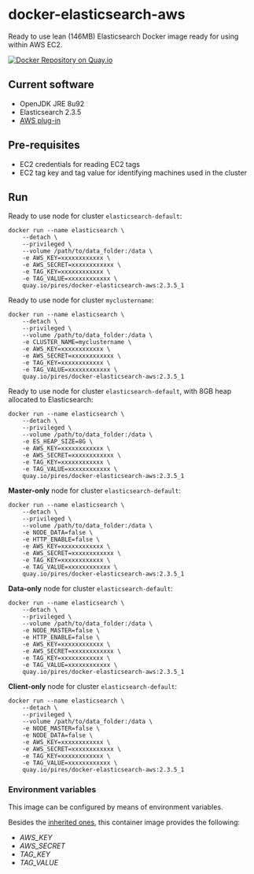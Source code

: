 # docker-elasticsearch-aws

Ready to use lean (146MB) Elasticsearch Docker image ready for using within AWS EC2.

[![Docker Repository on Quay.io](https://quay.io/repository/pires/docker-elasticsearch-aws/status "Docker Repository on Quay.io")](https://quay.io/repository/pires/docker-elasticsearch-aws)

## Current software

* OpenJDK JRE 8u92
* Elasticsearch 2.3.5
* [AWS plug-in](https://www.elastic.co/guide/en/elasticsearch/plugins/current/cloud-aws.html)

## Pre-requisites

* EC2 credentials for reading EC2 tags
* EC2 tag key and tag value for identifying machines used in the cluster

## Run

Ready to use node for cluster `elasticsearch-default`:
```
docker run --name elasticsearch \
	--detach \
	--privileged \
	--volume /path/to/data_folder:/data \
	-e AWS_KEY=xxxxxxxxxxxx \
	-e AWS_SECRET=xxxxxxxxxxxx \
	-e TAG_KEY=xxxxxxxxxxxx \
	-e TAG_VALUE=xxxxxxxxxxxx \
	quay.io/pires/docker-elasticsearch-aws:2.3.5_1
```

Ready to use node for cluster `myclustername`:
```
docker run --name elasticsearch \
	--detach \
	--privileged \
	--volume /path/to/data_folder:/data \
	-e CLUSTER_NAME=myclustername \
	-e AWS_KEY=xxxxxxxxxxxx \
	-e AWS_SECRET=xxxxxxxxxxxx \
	-e TAG_KEY=xxxxxxxxxxxx \
	-e TAG_VALUE=xxxxxxxxxxxx \
	quay.io/pires/docker-elasticsearch-aws:2.3.5_1
```

Ready to use node for cluster `elasticsearch-default`, with 8GB heap allocated to Elasticsearch:
```
docker run --name elasticsearch \
	--detach \
	--privileged \
	--volume /path/to/data_folder:/data \
	-e ES_HEAP_SIZE=8G \
	-e AWS_KEY=xxxxxxxxxxxx \
	-e AWS_SECRET=xxxxxxxxxxxx \
	-e TAG_KEY=xxxxxxxxxxxx \
	-e TAG_VALUE=xxxxxxxxxxxx \
	quay.io/pires/docker-elasticsearch-aws:2.3.5_1
```

**Master-only** node for cluster `elasticsearch-default`:
```
docker run --name elasticsearch \
	--detach \
	--privileged \
	--volume /path/to/data_folder:/data \
	-e NODE_DATA=false \
	-e HTTP_ENABLE=false \
	-e AWS_KEY=xxxxxxxxxxxx \
	-e AWS_SECRET=xxxxxxxxxxxx \
	-e TAG_KEY=xxxxxxxxxxxx \
	-e TAG_VALUE=xxxxxxxxxxxx \
	quay.io/pires/docker-elasticsearch-aws:2.3.5_1
```

**Data-only** node for cluster `elasticsearch-default`:
```
docker run --name elasticsearch \
	--detach \
	--privileged \
	--volume /path/to/data_folder:/data \
	-e NODE_MASTER=false \
	-e HTTP_ENABLE=false \
	-e AWS_KEY=xxxxxxxxxxxx \
	-e AWS_SECRET=xxxxxxxxxxxx \
	-e TAG_KEY=xxxxxxxxxxxx \
	-e TAG_VALUE=xxxxxxxxxxxx \
	quay.io/pires/docker-elasticsearch-aws:2.3.5_1
```

**Client-only** node for cluster `elasticsearch-default`:
```
docker run --name elasticsearch \
	--detach \
	--privileged \
	--volume /path/to/data_folder:/data \
	-e NODE_MASTER=false \
	-e NODE_DATA=false \
	-e AWS_KEY=xxxxxxxxxxxx \
	-e AWS_SECRET=xxxxxxxxxxxx \
	-e TAG_KEY=xxxxxxxxxxxx \
	-e TAG_VALUE=xxxxxxxxxxxx \
	quay.io/pires/docker-elasticsearch-aws:2.3.5_1
```

### Environment variables

This image can be configured by means of environment variables.

Besides the [inherited ones](https://github.com/pires/docker-elasticsearch), this container image provides the following:

* *AWS_KEY*
* *AWS_SECRET*
* *TAG_KEY*
* *TAG_VALUE*
